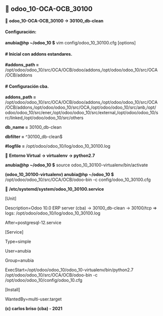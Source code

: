 ## :memo: odoo_10-OCA-OCB_30100

:pushpin: **odoo_10-OCA-OCB_30100 -> 30100_db-clean**
#### Configuración:

**anubia@hp ~/odoo_10 $** vim config/odoo_10_30100.cfg
[options]
#### # Inicial con addons estandares.
**#addons_path =** /opt/odoo/odoo_10/src/OCA/OCB/odoo/addons,/opt/odoo/odoo_10/src/OCA/OCB/addons

#### # Configuración cba.

**addons_path =** /opt/odoo/odoo_10/src/OCA/OCB/odoo/addons,/opt/odoo/odoo_10/src/OCA/OCB/addons,/opt/odoo/odoo_10/src/OCA,/opt/odoo/odoo_10/src/anb,/opt/odoo/odoo_10/src/ener,/opt/odoo/odoo_10/src/external,/opt/odoo/odoo_10/src/linked,/opt/odoo/odoo_10/src/others

**db_name =** 30100_db-clean

**dbfilter =** ^30100_db-clean$

**#logfile =** /opt/odoo/odoo_10/log/odoo_10_30100.log

:pushpin: **Entorno Virtual -> virtualenv -> python2.7**

**anubia@hp ~/odoo_10 $** source odoo_10_30100-virtualenv/bin/activate

**(odoo_10_30100-virtualenv) anubia@hp ~/odoo_10 $** /opt/odoo/odoo_10/src/OCA/OCB/odoo-bin -c config/odoo_10_30100.cfg

:pushpin: **/etc/systemd/system/odoo_10_30100.service**

[Unit]

Description=Odoo 10.0 ERP server (cba) → 30100_db-clean → 30100/tcp => logs: /opt/odoo/odoo_10/log/odoo_10_30100.log

After=postgresql-12.service

[Service]

Type=simple

User=anubia

Group=anubia

ExecStart=/opt/odoo/odoo_10/odoo_10-virtualenv/bin/python2.7 /opt/odoo/odoo_10/src/OCA/OCB/odoo-bin -c  /opt/odoo/odoo_10/config/odoo_10.cfg

[Install]

WantedBy=multi-user.target


**(c) carlos briso (cba) - 2021**

